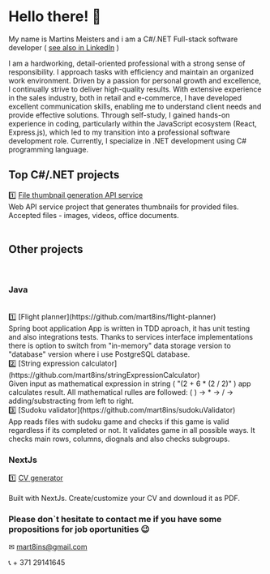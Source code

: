 # Hello there! 👋

My name is Martins Meisters and i am a C#/.NET Full-stack software developer ( [see also in LinkedIn](https://www.linkedin.com/in/martinsmeisters/) )

I am a hardworking, detail-oriented professional with a strong sense of responsibility. I approach tasks with efficiency and maintain an organized work environment. Driven by a passion for personal growth and excellence, I continually strive to deliver high-quality results. With extensive experience in the sales industry, both in retail and e-commerce, I have developed excellent communication skills, enabling me to understand client needs and provide effective solutions. Through self-study, I gained hands-on experience in coding, particularly within the JavaScript ecosystem (React, Express.js), which led to my transition into a professional software development role. Currently, I specialize in .NET development using C# programming language.

## Top C#/.NET projects
1️⃣ [File thumbnail generation API service](https://github.com/mart8ins/Thumbnail.API)  <br>
Web API service project that generates thumbnails for provided files. Accepted files - images, videos, office documents.
<br>
<br>

## Other projects
<br>

### Java
<br>
1️⃣ [Flight planner](https://github.com/mart8ins/flight-planner)  
<br>
Spring boot application App is written in TDD aproach, it has unit testing and also integrations tests. Thanks to services interface implementations there is option to switch from  "in-memory" data storage version to "database" version where i use PostgreSQL database. 
<br>
2️⃣ [String expression calculator](https://github.com/mart8ins/stringExpressionCalculator)  
<br>
Given input as mathematical expression in string ( "(2 + 6 * (2 / 2)" ) app calculates result. All mathematical rulles are followed: ( ) -> * -> / -> adding/substracting from left to right.  
<br>
3️⃣ [Sudoku validator](https://github.com/mart8ins/sudokuValidator) 
<br>
App reads files with sudoku game and checks if this game is valid regardless if its completed or not. It validates game in all possible ways. It checks main rows, columns, diognals and also checks subgroups. 
<br>

### NextJs
1️⃣ [CV generator](https://github.com/mart8ins/cv-generator)  
<br>
Built with NextJs. Create/customize your CV and downloud it as PDF.
<br>

### Please don`t hesitate to contact me if you have some propositions for job oportunities 😉  <br>

✉ mart8ins@gmail.com  <br>

📞 + 371 29141645


